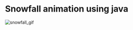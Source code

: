 # Snowfall animation using java

![snowfall_gif](https://user-images.githubusercontent.com/111382157/215804049-ffdcf2df-7bab-4f34-b4d8-a0fafe137c8e.gif)
